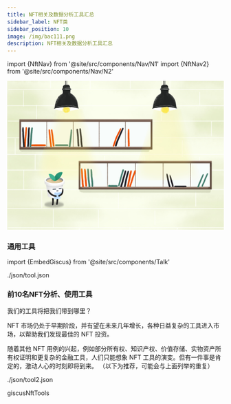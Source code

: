 ```yaml
---
title: NFT相关及数据分析工具汇总
sidebar_label: NFT类
sidebar_position: 10
image: /img/bac111.png
description: NFT相关及数据分析工具汇总
---
```

import {NftNav} from '@site/src/components/Nav/N1'
import {NftNav2} from '@site/src/components/Nav/N2'

![bac](./assets/bac-info12.jpg)

### 通用工具

import {EmbedGiscus} from '@site/src/components/Talk'

<NftNav>./json/tool.json</NftNav>

### 前10名NFT分析、使用工具

我们的工具将把我们带到哪里？

NFT 市场仍处于早期阶段，并有望在未来几年增长，各种日益复杂的工具进入市场，以帮助我们发现最佳的 NFT 投资。

随着其他 NFT 用例的兴起，例如部分所有权、知识产权、价值存储、实物资产所有权证明和更复杂的金融工具，人们只能想象 NFT 工具的演变。但有一件事是肯定的，激动人心的时刻即将到来。
（以下为推荐，可能会与上面列举的重复）

<NftNav2>./json/tool2.json</NftNav2>

<EmbedGiscus>giscusNftTools</EmbedGiscus>
